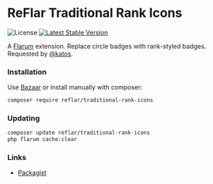 # ReFlar Traditional Rank Icons

![License](https://img.shields.io/badge/license-MIT-blue.svg) [![Latest Stable Version](https://img.shields.io/packagist/v/reflar/traditional-rank-icons.svg)](https://packagist.org/packages/reflar/traditional-rank-icons)

A [Flarum](http://flarum.org) extension. Replace circle badges with rank-styled badges.
Requested by [@katos](https://discuss.flarum.org/u/katos).

### Installation

Use [Bazaar](https://discuss.flarum.org/d/5151-flagrow-bazaar-the-extension-marketplace) or install manually with composer:

```sh
composer require reflar/traditional-rank-icons
```

### Updating

```sh
composer update reflar/traditional-rank-icons
php flarum cache:clear
```

### Links

- [Packagist](https://packagist.org/packages/reflar/traditional-rank-icons)
